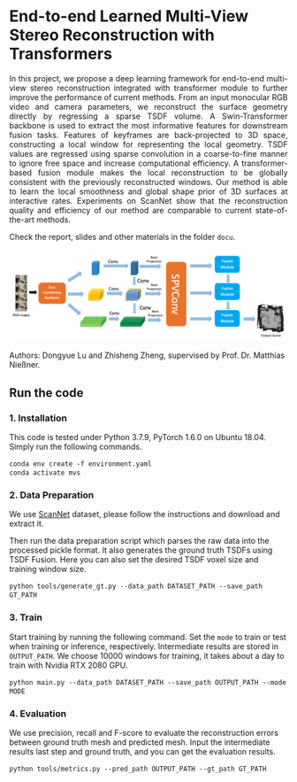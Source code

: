 # End-to-end Learned Multi-View Stereo Reconstruction with Transformers

 <p align = "justify"> In this project, we propose a deep learning framework for end-to-end multi-view stereo reconstruction integrated with transformer module to further improve the performance of current methods. From an input monocular RGB video and camera
parameters, we reconstruct the surface geometry directly
by regressing a sparse TSDF volume. A Swin-Transformer
backbone is used to extract the most informative features
for downstream fusion tasks. Features of keyframes are
back-projected to 3D space, constructing a local window
for representing the local geometry. TSDF values are regressed using sparse convolution in a coarse-to-fine manner to ignore free space and increase computational efficiency. A transformer-based fusion module makes the local
reconstruction to be globally consistent with the previously
reconstructed windows. Our method is able to learn the local smoothness and global shape prior of 3D surfaces at
interactive rates. Experiments on ScanNet show that the reconstruction quality and efficiency of our method are comparable to current state-of-the-art methods.

Check the report, slides and other materials in the folder `docu`.

![avatar](./docu/overview.png)


Authors: Dongyue Lu and Zhisheng Zheng, supervised by Prof. Dr. Matthias Nießner.


## Run the code
### 1. Installation
This code is tested under Python 3.7.9, PyTorch 1.6.0 on Ubuntu 18.04.
Simply run the following commands.

```
conda env create -f environment.yaml
conda activate mvs
```


### 2. Data Preparation
We use [ScanNet](http://www.scan-net.org/) dataset, please follow the instructions  and download and extract it.

Then run the data preparation script which parses the raw data into the processed pickle format. It also generates the ground truth TSDFs using TSDF Fusion. Here you can also set the desired TSDF voxel size and training window size.

```
python tools/generate_gt.py --data_path DATASET_PATH --save_path GT_PATH
```
### 3. Train
Start training by running the following command. Set the `mode` to train or test when training or inference, respectively. Intermediate results are stored in `OUTPUT_PATH`. We choose 10000 windows for training, it takes about a day to train with Nvidia RTX 2080 GPU.

```
python main.py --data_path DATASET_PATH --save_path OUTPUT_PATH --mode MODE
```

### 4. Evaluation

We use precision, recall and F-score to evaluate the reconstruction errors between ground truth mesh and predicted mesh. Input the intermediate results last step and ground truth, and you can get the evaluation results.

```
python tools/metrics.py --pred_path OUTPUT_PATH --gt_path GT_PATH
```